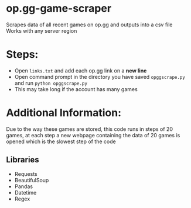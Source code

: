 # op.gg-game-scraper
Scrapes data of all recent games on op.gg and outputs into a csv file <br>
Works with any server region

# Steps:
- Open `links.txt` and add each op.gg link on a **new line** 
- Open command prompt in the directory you have saved `opggscrape.py` and run `python opggscrape.py`
- This may take long if the account has many games

# Additional Information:
Due to the way these games are stored, this code runs in steps of 20 games, at each step a new webpage containing the data of 20 games is opened which is the slowest step of the code

## Libraries
- Requests
- BeautifulSoup
- Pandas
- Datetime
- Regex
